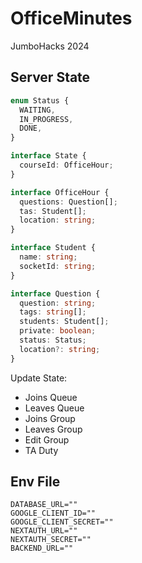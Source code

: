 # OfficeMinutes

JumboHacks 2024

## Server State

```ts
enum Status {
  WAITING,
  IN_PROGRESS,
  DONE,
}

interface State {
  courseId: OfficeHour;
}

interface OfficeHour {
  questions: Question[];
  tas: Student[];
  location: string;
}

interface Student {
  name: string;
  socketId: string;
}

interface Question {
  question: string;
  tags: string[];
  students: Student[];
  private: boolean;
  status: Status;
  location?: string;
}
```

Update State:

- Joins Queue
- Leaves Queue
- Joins Group
- Leaves Group
- Edit Group
- TA Duty

## Env File

```
DATABASE_URL=""
GOOGLE_CLIENT_ID=""
GOOGLE_CLIENT_SECRET=""
NEXTAUTH_URL=""
NEXTAUTH_SECRET=""
BACKEND_URL=""
```
